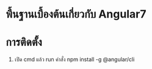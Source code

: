 # พื้นฐานเบื้องต้นเกี่ยวกับ Angular7

# การติดตั้ง
1. เปิด cmd แล้ว run คำสั่ง npm install -g @angular/cli


